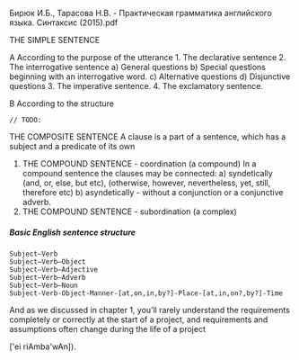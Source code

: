 Бирюк И.Б., Тарасова Н.В. - Практическая грамматика английского языка. Синтаксис (2015).pdf

THE SIMPLE SENTENCE

A According to the purpose of the utterance
    1. The declarative sentence
    2. The interrogative sentence
        a) General questions
        b) Special questions beginning with an interrogative word.
        c) Alternative questions
        d) Disjunctive questions
    3. The imperative sentence.
    4. The exclamatory sentence.    
    
B According to the structure
    
    // TODO: 
    
THE COMPOSITE SENTENCE 
    A clause is a part of a sentence, which has a subject and a predicate of its own
    
1. THE COMPOUND SENTENCE - coordination (a compound)
        In a compound sentence the clauses may be connected:
            a) syndetically 
                (and, or, else, but etc), 
                (otherwise, however, nevertheless, yet, still, therefore etc)
            b) asyndetically - without a conjunction or a conjunctive adverb.
3. THE COMPOUND SENTENCE - subordination (a complex)

##### Basic English sentence structure
    
    Subject–Verb
    Subject–Verb–Object
    Subject–Verb–Adjective
    Subject–Verb–Adverb
    Subject–Verb–Noun
    Subject-Verb-Object-Manner-[at,on,in,by?]-Place-[at,in,on?,by?]-Time
    
And as we discussed in chapter 1, 
you’ll rarely understand the requirements completely or correctly at the start of a project, 
and requirements and assumptions often change during the life of a project

['ei riAmba'wAn]).